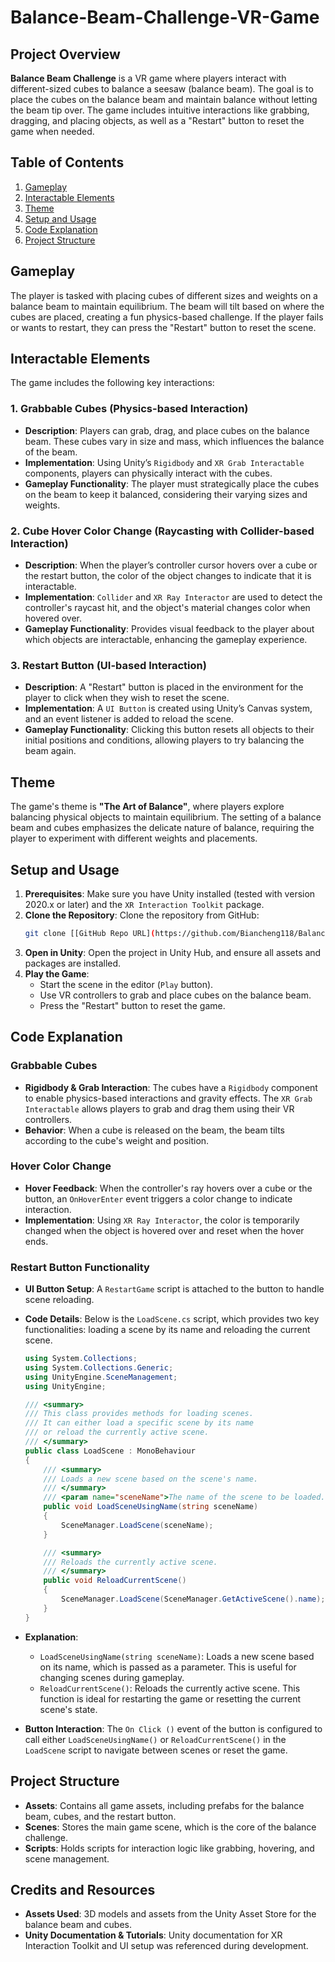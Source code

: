 # Balance-Beam-Challenge-VR-Game

## Project Overview
**Balance Beam Challenge** is a VR game where players interact with different-sized cubes to balance a seesaw (balance beam). The goal is to place the cubes on the balance beam and maintain balance without letting the beam tip over. The game includes intuitive interactions like grabbing, dragging, and placing objects, as well as a "Restart" button to reset the game when needed.

## Table of Contents
1. [Gameplay](#gameplay)
2. [Interactable Elements](#interactable-elements)
3. [Theme](#theme)
4. [Setup and Usage](#setup-and-usage)
5. [Code Explanation](#code-explanation)
6. [Project Structure](#project-structure)

## Gameplay
The player is tasked with placing cubes of different sizes and weights on a balance beam to maintain equilibrium. The beam will tilt based on where the cubes are placed, creating a fun physics-based challenge. If the player fails or wants to restart, they can press the "Restart" button to reset the scene.

## Interactable Elements
The game includes the following key interactions:

### 1. **Grabbable Cubes (Physics-based Interaction)**
   - **Description**: Players can grab, drag, and place cubes on the balance beam. These cubes vary in size and mass, which influences the balance of the beam.
   - **Implementation**: Using Unity’s `Rigidbody` and `XR Grab Interactable` components, players can physically interact with the cubes.
   - **Gameplay Functionality**: The player must strategically place the cubes on the beam to keep it balanced, considering their varying sizes and weights.

### 2. **Cube Hover Color Change (Raycasting with Collider-based Interaction)**
   - **Description**: When the player’s controller cursor hovers over a cube or the restart button, the color of the object changes to indicate that it is interactable.
   - **Implementation**: `Collider` and `XR Ray Interactor` are used to detect the controller's raycast hit, and the object's material changes color when hovered over.
   - **Gameplay Functionality**: Provides visual feedback to the player about which objects are interactable, enhancing the gameplay experience.

### 3. **Restart Button (UI-based Interaction)**
   - **Description**: A "Restart" button is placed in the environment for the player to click when they wish to reset the scene.
   - **Implementation**: A `UI Button` is created using Unity’s Canvas system, and an event listener is added to reload the scene.
   - **Gameplay Functionality**: Clicking this button resets all objects to their initial positions and conditions, allowing players to try balancing the beam again.

## Theme
The game's theme is **"The Art of Balance"**, where players explore balancing physical objects to maintain equilibrium. The setting of a balance beam and cubes emphasizes the delicate nature of balance, requiring the player to experiment with different weights and placements.

## Setup and Usage
1. **Prerequisites**: Make sure you have Unity installed (tested with version 2020.x or later) and the `XR Interaction Toolkit` package.
2. **Clone the Repository**: Clone the repository from GitHub:
    ```bash
    git clone [[GitHub Repo URL](https://github.com/Biancheng118/Balance-vr-game.git)]
    ```
3. **Open in Unity**: Open the project in Unity Hub, and ensure all assets and packages are installed.
4. **Play the Game**:
   - Start the scene in the editor (`Play` button).
   - Use VR controllers to grab and place cubes on the balance beam.
   - Press the "Restart" button to reset the game.

## Code Explanation

### Grabbable Cubes
- **Rigidbody & Grab Interaction**: The cubes have a `Rigidbody` component to enable physics-based interactions and gravity effects. The `XR Grab Interactable` allows players to grab and drag them using their VR controllers.
- **Behavior**: When a cube is released on the beam, the beam tilts according to the cube's weight and position.

### Hover Color Change
- **Hover Feedback**: When the controller's ray hovers over a cube or the button, an `OnHoverEnter` event triggers a color change to indicate interaction.
- **Implementation**: Using `XR Ray Interactor`, the color is temporarily changed when the object is hovered over and reset when the hover ends.

### Restart Button Functionality
- **UI Button Setup**: A `RestartGame` script is attached to the button to handle scene reloading.
- **Code Details**: Below is the `LoadScene.cs` script, which provides two key functionalities: loading a scene by its name and reloading the current scene.

    ```csharp
    using System.Collections;
    using System.Collections.Generic;
    using UnityEngine.SceneManagement;
    using UnityEngine;

    /// <summary>
    /// This class provides methods for loading scenes.
    /// It can either load a specific scene by its name
    /// or reload the currently active scene.
    /// </summary>
    public class LoadScene : MonoBehaviour
    {
        /// <summary>
        /// Loads a new scene based on the scene's name.
        /// </summary>
        /// <param name="sceneName">The name of the scene to be loaded.</param>
        public void LoadSceneUsingName(string sceneName)
        {
            SceneManager.LoadScene(sceneName);
        }

        /// <summary>
        /// Reloads the currently active scene.
        /// </summary>
        public void ReloadCurrentScene()
        {
            SceneManager.LoadScene(SceneManager.GetActiveScene().name);
        }
    }
    ```

- **Explanation**:
   - `LoadSceneUsingName(string sceneName)`: Loads a new scene based on its name, which is passed as a parameter. This is useful for changing scenes during gameplay.
   - `ReloadCurrentScene()`: Reloads the currently active scene. This function is ideal for restarting the game or resetting the current scene's state.

- **Button Interaction**: The `On Click ()` event of the button is configured to call either `LoadSceneUsingName()` or `ReloadCurrentScene()` in the `LoadScene` script to navigate between scenes or reset the game.


## Project Structure
- **Assets**: Contains all game assets, including prefabs for the balance beam, cubes, and the restart button.
- **Scenes**: Stores the main game scene, which is the core of the balance challenge.
- **Scripts**: Holds scripts for interaction logic like grabbing, hovering, and scene management.

## Credits and Resources
- **Assets Used**: 3D models and assets from the Unity Asset Store for the balance beam and cubes.
- **Unity Documentation & Tutorials**: Unity documentation for XR Interaction Toolkit and UI setup was referenced during development.
